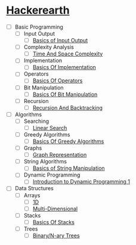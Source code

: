 # [Hackerearth](https://www.hackerearth.com/)

- [ ]   Basic Programming
    - [ ]   Input Output
        - [ ]   [Basics of Input Output](https://github.com/shubhgkr/HackerEarth/tree/master/BasicProgramming/InputOutput/BasicsOfInputOutput)
    - [ ]   Complexity Analysis
        - [ ]   [Time And Space Complexity](https://github.com/shubhgkr/HackerEarth/tree/master/BasicProgramming/ComplexityAnalysis/TimeAndSpaceComplexity)
    - [ ]   Implementation
        - [ ]   [Basics Of Implementation](https://github.com/shubhgkr/HackerEarth/tree/master/BasicProgramming/Implementation/BasicsOfImplementation)
    - [ ]   Operators
        - [ ]   [Basics Of Operators](https://github.com/shubhgkr/HackerEarth/tree/master/BasicProgramming/Operators/BasicsOfOperators)
    - [ ]   Bit Manipulation
        - [ ]   [Basics Of Bit Manipulation](https://github.com/shubhgkr/HackerEarth/tree/master/BasicProgramming/BitManipulation/BasicsOfBitManipulation)
    - [ ]   Recursion
        - [ ]   [Recursion And Backtracking](https://github.com/shubhgkr/HackerEarth/tree/master/BasicProgramming/Recursion/RecursionAndBacktracking)
- [ ]   Algorithms
    - [ ]   Searching
        - [ ]   [Linear Search](https://github.com/shubhgkr/HackerEarth/tree/master/Algorithms/Searching/Linear%20Search)
    - [ ]   Greedy Algorithms
        - [ ]   [Basics Of Greedy Algorithms](https://github.com/shubhgkr/HackerEarth/tree/master/Algorithms/Greedy%20Algorithms/Basics%20Of%20Greedy%20Algorithms)
    - [ ]   Graphs
        - [ ]   [Graph Representation](https://github.com/shubhgkr/HackerEarth/tree/master/Algorithms/Graphs/Graph%20Representation)
     - [ ]  String Algorithms
        - [ ]   [Basics of String Manipulation](https://github.com/shubhgkr/HackerEarth/tree/master/Algorithms/String%20Algorithms/Basics%20of%20String%20Manipulation)
     - [ ]  Dynamic Programming
        - [ ]   [Introduction to Dynamic Programming 1](https://github.com/shubhgkr/HackerEarth/tree/master/Algorithms/Dynamic%20Programming/Introduction%20to%20Dynamic%20Programming%201)
- [ ]   Data Structures
    - [ ]   Arrays
        - [ ]   [1D](https://github.com/shubhgkr/HackerEarth/tree/master/Data%20Structures/Arrays/1D)
        - [ ]   [Multi-Dimensional](https://github.com/shubhgkr/HackerEarth/tree/master/Data%20Structures/Arrays/Multi%20Dimensional)
    - [ ]   Stacks
        - [ ]   [Basics Of Stacks](https://github.com/shubhgkr/HackerEarth/tree/master/Data%20Structures/Stacks/BasicsOfStacks)
    - [ ]   Trees
        - [ ]   [Binary/N-ary Trees](https://github.com/shubhgkr/HackerEarth/tree/master/Data%20Structures/Trees/Binary%20Nary%20Trees)